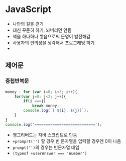 # JavaScript
- 나만의 길을 걷기
- 대신 꾸준히 하기, 놔버리면 안됨
- 책을 하나하나 쌓음으로써 문명이 발전해감
- 사용자의 편의성을 생각해서 프로그래밍 하기
- 
## 제어문

### 중첩반복문
```javascript
money : for (var i=0; i<3; i++){
    for(var j=0; j<2; j++){
        if(i ===j)
            break money;
        console.log(`[ ${i}, ${j}]`);
    }
}
console.log('===========================');
```

- 앵그리버드는 자바 스크립트로 만듬
- `+promprt('')` 할 경우 빈 문자열을 입력할 경우엔 0이 나옴
- `prompt('')`의 경우는 빈문자열 대입
- `(typeof +userAnswer === 'number')`
